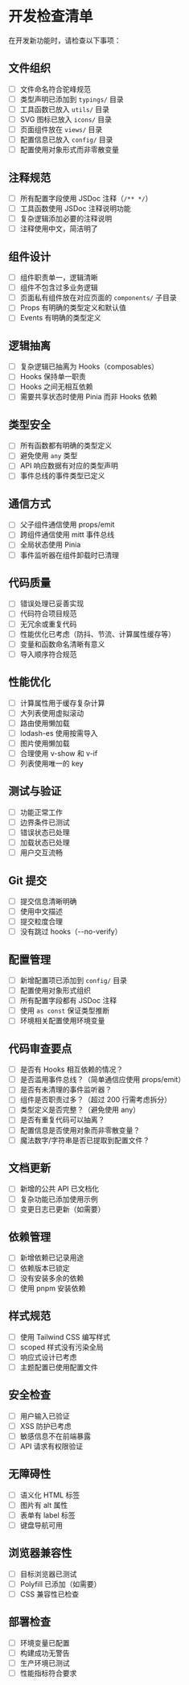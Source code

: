 # 开发检查清单

在开发新功能时，请检查以下事项：

## 文件组织

- [ ] 文件命名符合驼峰规范
- [ ] 类型声明已添加到 `typings/` 目录
- [ ] 工具函数已放入 `utils/` 目录
- [ ] SVG 图标已放入 `icons/` 目录
- [ ] 页面组件放在 `views/` 目录
- [ ] 配置信息已放入 `config/` 目录
- [ ] 配置使用对象形式而非零散变量

## 注释规范

- [ ] 所有配置字段使用 JSDoc 注释（`/** */`）
- [ ] 工具函数使用 JSDoc 注释说明功能
- [ ] 复杂逻辑添加必要的注释说明
- [ ] 注释使用中文，简洁明了

## 组件设计

- [ ] 组件职责单一，逻辑清晰
- [ ] 组件不包含过多业务逻辑
- [ ] 页面私有组件放在对应页面的 `components/` 子目录
- [ ] Props 有明确的类型定义和默认值
- [ ] Events 有明确的类型定义

## 逻辑抽离

- [ ] 复杂逻辑已抽离为 Hooks（composables）
- [ ] Hooks 保持单一职责
- [ ] Hooks 之间无相互依赖
- [ ] 需要共享状态时使用 Pinia 而非 Hooks 依赖

## 类型安全

- [ ] 所有函数都有明确的类型定义
- [ ] 避免使用 `any` 类型
- [ ] API 响应数据有对应的类型声明
- [ ] 事件总线的事件类型已定义

## 通信方式

- [ ] 父子组件通信使用 props/emit
- [ ] 跨组件通信使用 mitt 事件总线
- [ ] 全局状态使用 Pinia
- [ ] 事件监听器在组件卸载时已清理

## 代码质量

- [ ] 错误处理已妥善实现
- [ ] 代码符合项目规范
- [ ] 无冗余或重复代码
- [ ] 性能优化已考虑（防抖、节流、计算属性缓存等）
- [ ] 变量和函数命名清晰有意义
- [ ] 导入顺序符合规范

## 性能优化

- [ ] 计算属性用于缓存复杂计算
- [ ] 大列表使用虚拟滚动
- [ ] 路由使用懒加载
- [ ] lodash-es 使用按需导入
- [ ] 图片使用懒加载
- [ ] 合理使用 v-show 和 v-if
- [ ] 列表使用唯一的 key

## 测试与验证

- [ ] 功能正常工作
- [ ] 边界条件已测试
- [ ] 错误状态已处理
- [ ] 加载状态已处理
- [ ] 用户交互流畅

## Git 提交

- [ ] 提交信息清晰明确
- [ ] 使用中文描述
- [ ] 提交粒度合理
- [ ] 没有跳过 hooks（--no-verify）

## 配置管理

- [ ] 新增配置项已添加到 `config/` 目录
- [ ] 配置使用对象形式组织
- [ ] 所有配置字段都有 JSDoc 注释
- [ ] 使用 `as const` 保证类型推断
- [ ] 环境相关配置使用环境变量

## 代码审查要点

- [ ] 是否有 Hooks 相互依赖的情况？
- [ ] 是否滥用事件总线？（简单通信应使用 props/emit）
- [ ] 是否有未清理的事件监听器？
- [ ] 组件是否职责过多？（超过 200 行需考虑拆分）
- [ ] 类型定义是否完整？（避免使用 any）
- [ ] 是否有重复代码可以抽离？
- [ ] 配置信息是否使用对象而非零散变量？
- [ ] 魔法数字/字符串是否已提取到配置文件？

## 文档更新

- [ ] 新增的公共 API 已文档化
- [ ] 复杂功能已添加使用示例
- [ ] 变更日志已更新（如需要）

## 依赖管理

- [ ] 新增依赖已记录用途
- [ ] 依赖版本已锁定
- [ ] 没有安装多余的依赖
- [ ] 使用 pnpm 安装依赖

## 样式规范

- [ ] 使用 Tailwind CSS 编写样式
- [ ] scoped 样式没有污染全局
- [ ] 响应式设计已考虑
- [ ] 主题配置已使用配置文件

## 安全检查

- [ ] 用户输入已验证
- [ ] XSS 防护已考虑
- [ ] 敏感信息不在前端暴露
- [ ] API 请求有权限验证

## 无障碍性

- [ ] 语义化 HTML 标签
- [ ] 图片有 alt 属性
- [ ] 表单有 label 标签
- [ ] 键盘导航可用

## 浏览器兼容性

- [ ] 目标浏览器已测试
- [ ] Polyfill 已添加（如需要）
- [ ] CSS 兼容性已检查

## 部署检查

- [ ] 环境变量已配置
- [ ] 构建成功无警告
- [ ] 生产环境已测试
- [ ] 性能指标符合要求
